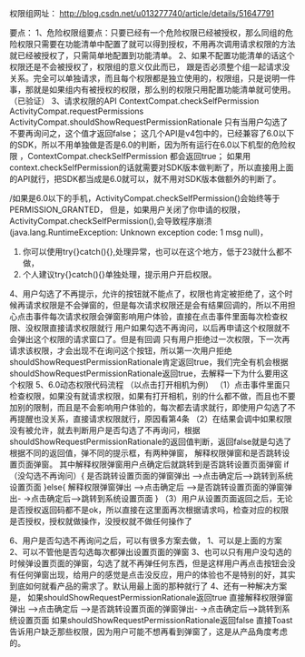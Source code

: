 
权限组网址：
http://blog.csdn.net/u013277740/article/details/51647791

要点：
1、危险权限组要点：只要已经有一个危险权限已经被授权，那么同组的危险权限只需要在功能清单中配置了就可以得到授权，不用再次调用请求权限的方法就已经被授权了，只需简单地配置到功能清单。
2、如果不配置功能清单的话这个权限还是不会被授权了，权限组的意义仅此而已， 跟是否必须整个组一起请求没关系。完全可以单独请求，而且每个权限都是独立使用的，权限组，只是说明一件事，那就是如果组内有被授权的权限，那么别的权限只用配置功能清单就可使用。（已验证）
3、请求权限的API
ContextCompat.checkSelfPermission   
ActivityCompat.requestPermissions
ActivityCompat.shouldShowRequestPermissionRationale     只有当用户勾选了不要再询问之，这个值才返回false；
这几个API是v4包中的，已经兼容了6.0以下的SDK，所以不用单独做是否是6.0的判断，因为所有运行在6.0以下机型的危险权限 ，ContextCompat.checkSelfPermission 都会返回true；
如果用context.checkSelfPermission的话就需要对SDK版本做判断了，所以直接用上面的API就行，把SDK都当成是6.0就可以，就不用对SDK版本做额外的判断了。

/如果是6.0以下的手机，ActivityCompat.checkSelfPermission()会始终等于PERMISSION_GRANTED，   但是，如果用户关闭了你申请的权限，ActivityCompat.checkSelfPermission(),会导致程序崩溃(java.lang.RuntimeException: Unknown exception code: 1 msg null)，  
  1.  你可以使用try{}catch(){},处理异常，也可以在这个地方，低于23就什么都不做，  
  2.  个人建议try{}catch(){}单独处理，提示用户开启权限。


4、用户勾选了不再提示，允许的按钮就不能点了，权限也肯定被拒绝了，这个时候再请求权限是不会弹窗的，但是每次请求权限还是会有结果回调的，所以不用担心点击事件每次请求权限会弹窗影响用户体验，直接在点击事件里面每次检查权限、没权限直接请求权限就行
用户如果勾选不再询问，以后再申请这个权限就不会弹出这个权限的请求窗口了。但是有回调
只有用户拒绝过一次权限，下一次再请求该权限，才会出现不在询问这个按钮，所以第一次用户拒绝shouldShowRequestPermissionRationale肯定返回true，我们完全有机会根据shouldShowRequestPermissionRationale返回true，去解释一下为什么要用这个权限
5、6.0动态权限代码流程 （以点击打开相机为例）
       （1）点击事件里面只检查权限，如果没有就请求权限，如果有打开相机，别的什么都不做，而且也不要加别的限制，而且是不会影响用户体验的，每次都去请求就行，即使用户勾选了不再提醒也没关系，直接请求权限就行，原因看第4条
       （2）在结果会调中如果权限没有被允许，就去判断用户是否勾选了不再询问，根据
shouldShowRequestPermissionRationale的返回值判断，返回false就是勾选了
根据不同的返回值，弹不同的提示框，有两种弹窗， 解释权限弹窗和是否跳转设置页面弹窗。 其中解释权限弹窗用户点确定后就跳转到是否跳转设置页面弹窗
if（没勾选不再询问）{
是否跳转设置页面的弹窗弹出 -->点击确定后-->跳转到系统设置页面
}else{
解释权限弹窗弹出 -->点击确定后 -->是否跳转设置页面的弹窗弹出- ->点击确定后-->跳转到系统设置页面
}
（3）用户从设置页面返回之后，无论是否授权返回码都不是ok，所以直接在这里面再次根据请求吗，检查对应的权限是否授权，授权就做操作，没授权就不做任何操作了

6、用户是否勾选不再询问之后，可以有很多方案去做，
1、可以是上面的方案
2、可以不管他是否勾选每次都弹出设置页面的弹窗 
3、也可以只有用户没勾选的时候弹设置页面的弹窗，勾选了就不再弹任何东西，但是这样用户再点击按钮会没有任何弹窗出现，给用户的感觉是点击没反应，用户的体验也不是特别的好，其实到底如何就看产品的需求了。默认用最上面的那种就行了
4、还有一种解决方案是，
如果shouldShowRequestPermissionRationale返回true
直接解释权限弹窗弹出 -->点击确定后 -->是否跳转设置页面的弹窗弹出- ->点击确定后-->跳转到系统设置页面
如果shouldShowRequestPermissionRationale返回false
直接Toast告诉用户缺乏那些权限，因为用户可能不想再看到弹窗了，这是从产品角度考虑的。

